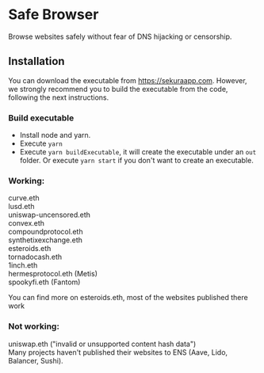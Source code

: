 # Safe Browser

Browse websites safely without fear of DNS hijacking or censorship.

## Installation

You can download the executable from https://sekuraapp.com. However, we strongly recommend you to build the executable from the code, following the next instructions.

### Build executable

* Install node and yarn.
* Execute `yarn`
* Execute `yarn buildExecutable`, it will create the executable under an `out` folder. Or execute `yarn start` if you don't want to create an executable.

### Working:  
curve.eth  
lusd.eth  
uniswap-uncensored.eth  
convex.eth  
compoundprotocol.eth  
synthetixexchange.eth  
esteroids.eth  
tornadocash.eth  
1inch.eth  
hermesprotocol.eth (Metis)  
spookyfi.eth (Fantom)  
  
You can find more on esteroids.eth, most of the websites published there work

### Not working:  
uniswap.eth ("invalid or unsupported content hash data")  
Many projects haven't published their websites to ENS (Aave, Lido, Balancer, Sushi).  
